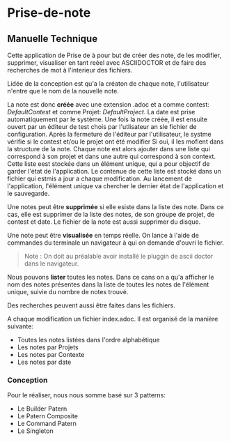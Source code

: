 # Prise-de-note

## Manuelle Technique
 
 Cette application de Prise de à pour but de créer des note, de les modifier, supprimer, visualiser en tant reéel avec ASCIIDOCTOR et de faire des recherches de mot à l'interieur des fichiers.
 
 Lidée de la conception est qu'a la créaton de chaque note, l'utilisateur n'entre que le nom de la nouvelle note.
 
   La note est donc **créée** avec une extension .adoc et a comme contest: _DefaultContest_ et comme Projet: _DefaultProject_. La date est prise automatiquement par le système. Une fois la note créée, il est ensuite ouvert par un éditeur de test chois par l'utlisateur an sle fichier de configuration. Après la fermeture de l'éditeur par l'utilisateur, le systme vérifie si le contest et/ou le projet ont été modifier Si oui, il les mofient dans la structure de la note. Chaque note est alors ajouter dans une liste qui correspond à son projet et dans une autre qui correspond à son context. Cette liste eest stockée dans un élément unique, qui a pour objectif de garder l'état de l'application. Le contenue de cette liste est stocké dans un fichier qui estmis a jour a chaque modification. Au lancement de l'application, l'élément unique va chercher le dernier état de l'application et le sauvegarde. 

   Une notes peut être **supprimée** si elle esiste dans la liste des note. Dans ce cas, elle est supprimer de la liste des notes, de son groupe de projet, de contest et date. Le fichier de la note est aussi supprimer du disque.
  
   Une note peut être **visualisée** en temps réelle. On lance à l'aide de commandes du terminale un navigateur à qui on demande d'ouvri le fichier.
   
   >Note :  On doit au préalable avoir installé le pluggin de ascii doctor dans le navigateur.
    
   Nous pouvons **lister** toutes les notes. Dans ce cans on a qu'a afficher le nom des notes présentes dans la liste de toutes les notes de l'élément unique, suivie du nombre de notes trouvé.
  
 Des recherches peuvent aussi être faites dans les fichiers.
 
 A chaque modification un fichier index.adoc. Il est organisé de la manière suivante:
  - Toutes les notes listées dans l'ordre alphabétique
  - Les notes par Projets
  - Les notes par Contexte
  - Les notes par date
  
  
 ### Conception
 
 Pour le réaliser, nous nous somme basé sur 3 patterns:
 
  - Le Builder Patern
  - Le Patern Composite 
  - Le Command Patern
  - Le Singleton
  
  
  
 
 
 
 
 
